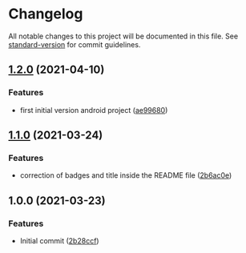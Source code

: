 # Changelog

All notable changes to this project will be documented in this file. See [standard-version](https://github.com/conventional-changelog/standard-version) for commit guidelines.

## [1.2.0](https://github.com/danielcerongrajales/Tabs/compare/v1.1.0...v1.2.0) (2021-04-10)


### Features

*  first initial version android project ([ae99680](https://github.com/danielcerongrajales/Tabs/commit/ae9968064493261dda4e711a61591eac360b9451))

## [1.1.0](https://github.com/danielcerongrajales/Tabs/compare/v1.0.0...v1.1.0) (2021-03-24)


### Features

* correction of badges and title inside the  README file ([2b6ac0e](https://github.com/danielcerongrajales/Tabs/commit/2b6ac0e54274069cced650f999cdb71881a05a33))

## 1.0.0 (2021-03-23)


### Features

* Initial commit ([2b28ccf](https://github.com/danielcerongrajales/Tabs/commit/2b28ccfa042d05d78da4940cfa8cdcb1c73b4210))
